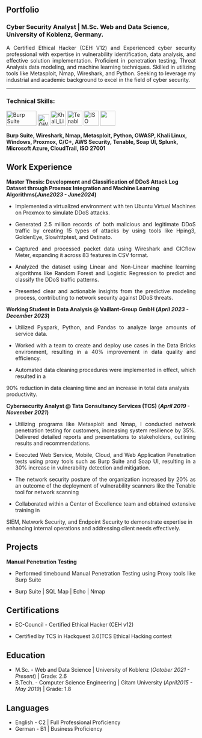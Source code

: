 ## Portfolio

### Cyber Security Analyst | M.Sc. Web and Data Science, University of Koblenz, Germany.

<p align='justify'>A Certified Ethical Hacker (CEH V12) and Experienced cyber security professional with expertise in vulnerability identification, data analysis, and effective solution implementation. Proficient in penetration testing, Threat Analysis data modeling, and machine learning techniques. Skilled in utilizing tools like Metasploit, Nmap, Wireshark, and Python. Seeking to leverage my industrial and academic background to excel in the field of cyber security.</p>

---

### Technical Skills:
<p align='justify'>

  <img src='https://upload.wikimedia.org/wikipedia/commons/2/29/Burpsuite.png' alt="Burp Suite" width="80" height="40">
  <img src="https://i0.wp.com/securityaffairs.com/wp-content/uploads/2023/08/image-8.png?fit=1000%2C348&ssl=1" alt="OWASP" width="auto" height="30"/>
  <img src="https://upload.wikimedia.org/wikipedia/commons/thumb/4/4b/Kali_Linux_2.0_wordmark.svg/1024px-Kali_Linux_2.0_wordmark.svg.png" alt="Khali_Linux" width="40" height="40"/>
  <img src="https://upload.wikimedia.org/wikipedia/en/a/a6/Tenable%2C_Inc.logo.png" alt="Tenable" width="auto" height="40"/>
  <img src='https://vigilant.blob.core.windows.net/assets/images/big-iso-logo-new.png' height='40' width='auto' alt="ISO 27001">
  <img src="https://upload.wikimedia.org/wikipedia/commons/c/c3/Python-logo-notext.svg" width="40" height="40">
</p>

<strong align='justify'> Burp Suite, Wireshark, Nmap, Metasploit, Python, OWASP, Khali Linux, Windows, Proxmox, C/C+, AWS Security, Tenable, Soap UI, Splunk, Microsoft Azure, CloudTrail, ISO 27001 </strong>


## Work Experience

**Master Thesis: Development and Classification of DDoS Attack Log Dataset through Proxmox Integration and Machine Learning Algorithms(_June2023 - June2024_)**
- <p align='justify'> Implemented a virtualized environment with ten Ubuntu Virtual Machines on Proxmox to simulate DDoS attacks. </p>
- <p align='justify'> Generated 2.5 million records of both malicious and legitimate DDoS traffic by creating 15 types of attacks by using tools like Hping3, GoldenEye, Slowhttptest, and Ostinato. </p>
- <p align='justify'> Captured and processed packet data using Wireshark and CICflow Meter, expanding it across 83 features in CSV format. </p>
- <p align='justify'> Analyzed the dataset using Linear and Non-Linear machine learning algorithms like Random Forest and Logistic Regression to predict and classify the DDoS traffic patterns. </p>
- <p align='justify'> Presented clear and actionable insights from the predictive modeling process, contributing to network security against DDoS threats. </p>


**Working Student in Data Analysis  @ Vaillant-Group GmbH (_April 2023 - December 2023_)**
- <p align='justify'> Utilized Pyspark, Python, and Pandas to analyze large amounts of service data. </p>
- <p align='justify'> Worked with a team to create and deploy use cases in the Data Bricks environment, resulting in a 40% improvement in data quality and efficiency. </p>
- <p align='justify'>	Automated data cleaning procedures were implemented in effect, which resulted in a 
90% reduction in data cleaning time and an increase in total data analysis productivity. </p>

**Cybersecurity Analyst @ Tata Consultancy Services (TCS) (_April 2019 - November 2021_)**
- <p align='justify'> Utilizing programs like Metasploit and Nmap, I conducted network penetration testing for customers, increasing system resilience by 35%. Delivered detailed reports and presentations to stakeholders, outlining results and recommendations. </p>
- <p align='justify'> Executed Web Service, Mobile, Cloud, and Web Application Penetration tests using proxy tools such as Burp Suite and Soap UI, resulting in a 30% increase in vulnerability detection and mitigation. </p>
- <p align='justify'> The network security posture of the organization increased by 20% as an outcome of the deployment of vulnerability scanners like the Tenable tool for network scanning </p>
- <p align='justify'> Collaborated within a Center of Excellence team and obtained extensive training in 
SIEM, Network Security, and Endpoint Security to demonstrate expertise in 
enhancing internal operations and addressing client needs effectively. </p>


## Projects
**Manual Penetration Testing**
- <p align='justify'>Performed timebound Manual Penetration Testing using Proxy tools like Burp Suite</p>
- <p align='justify'> Burp Suite | SQL Map | Echo | Nmap </p>

## Certifications
- <p align='justify'> EC-Council - Certified Ethical Hacker (CEH v12) </p>
- <p align='justify'> Certified by TCS in Hackquest 3.0(TCS Ethical Hacking contest </p>

## Education
- M.Sc. - Web and Data Science | University of Koblenz (_October 2021 - Present_)  |  Grade: 2.6					       		
- B.Tech. - Computer Science Engineering | Gitam University (_April2015 - May 2019_)  |  Grade: 1.8


## Languages
- English - C2 | Full Professional Proficiency
- German - B1 | Business Proficiency
